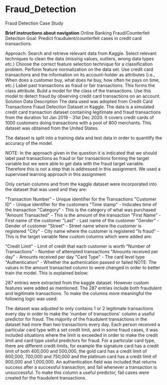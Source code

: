 # Fraud_Detection
Fraud Detection Case Study

**Brief instructions about navigation**
Online Banking Fraud/Counterfeit Detection
Goal:
Predict fraudulent/counterfeit cases in credit card transactions.


Approach:
Search and retrieve relevant data from Kaggle.
Select relevant techniques to clean the data (missing values, outliers, wrong data types etc.)
Choose the correct feature selection technique for a classification problem.
Perform feature normalization on the data set.
Use credit card transactions and the information on its account-holder as attributes (i.e., When does a customer buy, what does he buy, how often he pays on time, etc.)
Label past transactions as fraud or fair transactions. This forms the class attribute.
Build a model for the class of the transactions.
Use this model to detect fraud by observing credit card transactions on an account.
Solution
Data Description
The data used was adopted from Credit Card Transactions Fraud Detection Dataset in Kaggle. The data is a simulated credit card transaction dataset containing legitimate and fraud transactions from the duration 1st Jan 2019 - 31st Dec 2020. It covers credit cards of 1000 customers doing transactions with a pool of 800 merchants. This dataset was obtained from the United States.

The dataset is split into a training data and test data in order to quantitfy the accuracy of the model.

NOTE: In the approach given in the question it is indicated that we should label past transactions as fraud or fair transactions forming the target variable but we were able to get data with the fraud target variable. Therefore this is not a step that is addressed in this assignment. We used a supervised learning approach in this assignment

Only certain columns and from the kaggle dataset were incorporated into the dataset that was used and they are:

"Transaction Number" - Unique identifier for the Transactions
"Customer ID" - Unique identifier for the customers
"Time stamp" - Indicates time of the transaction
"Category" - This is the category of what was purchased
"Amount Transacted" - This is the amount of the transaction
"First Name" - First name of the customer
"Last" - Last name of the customer
"Gender" - Gender of customer
"Street" - Street name where the customer is registered
"City" - City name where the customer is registered
"Is fraud" - This is the target variable
New custom columns which were added are:

"Credit Limit" - Limit of credit that each customer is worth
"Number of Transactions" - Number of attempted transactions
"Amounts received per day" - Amounts received per day
"Card Type" - The card level type
"Authentication" - Whether the authenication passed or failed
NOTE: The values in the amount transacted column to were changed in order to better train the model. This is explained below:

287 entries were extracted from the kaggle dataset. However custom features were added as mentioned. The 287 entries include both fraudulent and legitimate transactions. To make the columns more meaningful the following logic was used:

The dataset was adjusted to only contains 1 or 2 legitimate transactions every day in order to make the 'number of transactions' column a useful predictor for fraud. The majority of the fraudulent transactions in the dataset had more than two transactions every day.
Each person received a particular card type with a set credit limit, and in some fraud cases, it was included situations where the limit is exceeded in order to make the credit limit and card type useful predictors for fraud. For a particular card type, there are different credit limits, for example the signature card has a credit limit of both 400,000 and 500,000, the gold card has a credit limit of 600,000, 700,000 and 750,000 and the platinum card has a credit limit of 900,000 and 1,000,000.
An authentication field was included that returns success after a successful transaction, and fail whenever a transaction is unsuccessful. To make this column a useful predictor, fail cases were created for the fraudulent transactions.
